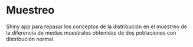 # Muestreo
Shiny app para repasar los conceptos de la distribución en el muestreo de la diferencia de medias muestrales obtenidas de dos poblaciones con distribución normal.
